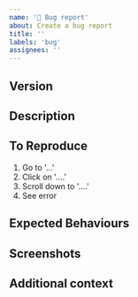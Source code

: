 ```yaml
---
name: '🐞 Bug report'
about: Create a bug report
title: ''
labels: 'bug'
assignees: ''
---
```


<!-- Please read this comment before you submitting the issue. -->
<!-- You don't need to answer these questions in the issue. -->

<!-- Have you searched for your issues? Other developers may already have the answer for you. -->
<!-- https://github.com/consolelabs/web-foundation/issues -->

## Version

<!-- Check version in package.json -->

## Description

<!-- A clear and concise description of the bug. -->
<!-- The sections suggested are intended to make it easy to create a descriptive bug report. -->
<!-- Change as needed! -->

## To Reproduce

<!-- Steps to reproduce the bug. -->

1. Go to '...'
2. Click on '....'
3. Scroll down to '....'
4. See error

## Expected Behaviours

<!-- A description of what you expected to happen. -->

## Screenshots

<!-- Would including screenshots help explain the problem? -->

## Additional context

<!-- Is there any additional context that would be helpful? -->
